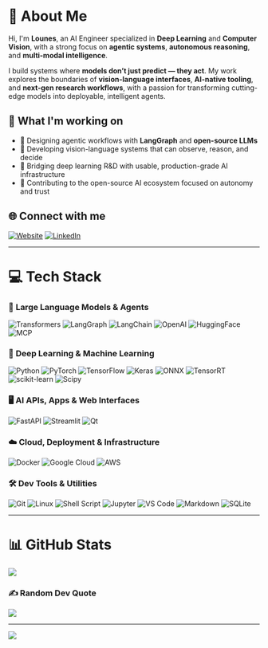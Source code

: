 # 👋 About Me

Hi, I'm **Lounes**, an AI Engineer specialized in **Deep Learning** and **Computer Vision**, with a strong focus on **agentic systems**, **autonomous reasoning**, and **multi-modal intelligence**.

I build systems where **models don’t just predict — they act**. My work explores the boundaries of **vision-language interfaces**, **AI-native tooling**, and **next-gen research workflows**, with a passion for transforming cutting-edge models into deployable, intelligent agents.

## 🚀 What I'm working on

* 🧠 Designing agentic workflows with **LangGraph** and **open-source LLMs**
* 🧭 Developing vision-language systems that can observe, reason, and decide
* 🧪 Bridging deep learning R\&D with usable, production-grade AI infrastructure
* 🤝 Contributing to the open-source AI ecosystem focused on autonomy and trust

## 🌐 Connect with me
[![Website](https://img.shields.io/badge/Website-%23000000.svg?style=for-the-badge&logo=About.me&logoColor=white)](https://lounesallioui.fr)
[![LinkedIn](https://img.shields.io/badge/LinkedIn-%230077B5.svg?style=for-the-badge\&logo=linkedin\&logoColor=white)](https://www.linkedin.com/in/lounes-allioui)

---


# 💻 Tech Stack

### 🧠 **Large Language Models & Agents**

![Transformers](https://img.shields.io/badge/Transformers-ffce00?style=for-the-badge\&logo=huggingface\&logoColor=black)
![LangGraph](https://img.shields.io/badge/LangGraph-007ACC?style=for-the-badge\&logo=graphql\&logoColor=white)
![LangChain](https://img.shields.io/badge/LangChain-000000?style=for-the-badge\&logo=chainlink\&logoColor=white)
![OpenAI](https://img.shields.io/badge/OpenAI-412991?style=for-the-badge\&logo=openai\&logoColor=white)
![HuggingFace](https://img.shields.io/badge/HuggingFace-FCC624?style=for-the-badge\&logo=huggingface\&logoColor=black)
![MCP](https://img.shields.io/badge/MCP-4B0082?style=for-the-badge&logo=data&logoColor=white)


### 🧬 **Deep Learning & Machine Learning**

![Python](https://img.shields.io/badge/python-3670A0?style=for-the-badge\&logo=python\&logoColor=ffdd54)
![PyTorch](https://img.shields.io/badge/PyTorch-EE4C2C?style=for-the-badge\&logo=PyTorch\&logoColor=white)
![TensorFlow](https://img.shields.io/badge/TensorFlow-FF6F00?style=for-the-badge\&logo=TensorFlow\&logoColor=white)
![Keras](https://img.shields.io/badge/Keras-D00000?style=for-the-badge\&logo=Keras\&logoColor=white)
![ONNX](https://img.shields.io/badge/ONNX-2C3E50?style=for-the-badge\&logo=onnx\&logoColor=white)
![TensorRT](https://img.shields.io/badge/TensorRT-76B900?style=for-the-badge\&logo=nvidia\&logoColor=white)
![scikit-learn](https://img.shields.io/badge/scikit--learn-%23F7931E.svg?style=for-the-badge\&logo=scikit-learn\&logoColor=white)
![Scipy](https://img.shields.io/badge/SciPy-%230C55A5.svg?style=for-the-badge\&logo=scipy\&logoColor=white)


### 🖥️ **AI APIs, Apps & Web Interfaces**

![FastAPI](https://img.shields.io/badge/FastAPI-005571?style=for-the-badge\&logo=fastapi)
![Streamlit](https://img.shields.io/badge/Streamlit-FF4B4B?style=for-the-badge\&logo=streamlit\&logoColor=white)
![Qt](https://img.shields.io/badge/Qt-41CD52?style=for-the-badge\&logo=qt\&logoColor=white)


### ☁️ **Cloud, Deployment & Infrastructure**

![Docker](https://img.shields.io/badge/docker-2496ED?style=for-the-badge\&logo=docker\&logoColor=white)
![Google Cloud](https://img.shields.io/badge/Google_Cloud-4285F4?style=for-the-badge\&logo=googlecloud\&logoColor=white)
![AWS](https://img.shields.io/badge/AWS-232F3E?style=for-the-badge\&logo=amazon-aws\&logoColor=white)


### 🛠️ **Dev Tools & Utilities**

![Git](https://img.shields.io/badge/Git-F05032?style=for-the-badge\&logo=git\&logoColor=white)
![Linux](https://img.shields.io/badge/Linux-FCC624?style=for-the-badge\&logo=linux\&logoColor=black)
![Shell Script](https://img.shields.io/badge/shell_script-%23121011.svg?style=for-the-badge\&logo=gnu-bash\&logoColor=white)
![Jupyter](https://img.shields.io/badge/Jupyter-F37626?style=for-the-badge\&logo=Jupyter\&logoColor=white)
![VS Code](https://img.shields.io/badge/VS%20Code-007ACC?style=for-the-badge\&logo=visual-studio-code\&logoColor=white)
![Markdown](https://img.shields.io/badge/markdown-%23000000.svg?style=for-the-badge\&logo=markdown\&logoColor=white)
![SQLite](https://img.shields.io/badge/sqlite-%2307405e.svg?style=for-the-badge\&logo=sqlite\&logoColor=white)

---

# 📊 GitHub Stats

![](https://github-readme-streak-stats.herokuapp.com/?user=lounesAl\&theme=dark\&hide_border=false)<br/>

### ✍️ Random Dev Quote

![](https://quotes-github-readme.vercel.app/api?type=horizontal\&theme=radical)

---

[![](https://visitcount.itsvg.in/api?id=lounesAl\&icon=0\&color=0)](https://visitcount.itsvg.in)
